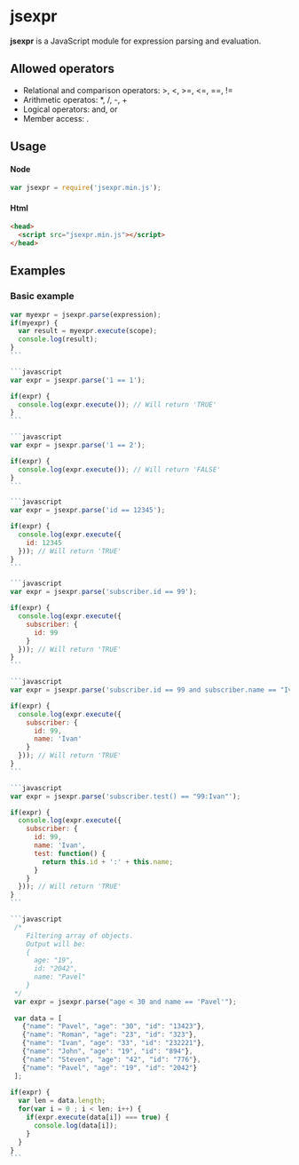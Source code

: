# jsexpr
**jsexpr** is a JavaScript module for expression parsing and evaluation. 

## Allowed operators
  - Relational and comparison operators: >, <, >=, <=, ==, !=
  - Arithmetic operatos: *, /, -, +
  - Logical operators: and, or
  - Member access: .
  
## Usage
#### Node
```javascript
var jsexpr = require('jsexpr.min.js');
```
#### Html
```html
<head>
  <script src="jsexpr.min.js"></script>
</head>
```

## Examples

### Basic example
````javascript
var myexpr = jsexpr.parse(expression);
if(myexpr) {
  var result = myexpr.execute(scope);
  console.log(result);
}
```

```javascript
var expr = jsexpr.parse('1 == 1');

if(expr) {
  console.log(expr.execute()); // Will return 'TRUE'
}
```

```javascript
var expr = jsexpr.parse('1 == 2');

if(expr) {
  console.log(expr.execute()); // Will return 'FALSE'
}
```

```javascript
var expr = jsexpr.parse('id == 12345');

if(expr) {
  console.log(expr.execute({
    id: 12345
  })); // Will return 'TRUE'
}
```

```javascript
var expr = jsexpr.parse('subscriber.id == 99');

if(expr) {
  console.log(expr.execute({
    subscriber: {
      id: 99
    }
  })); // Will return 'TRUE'
}
```

```javascript
var expr = jsexpr.parse('subscriber.id == 99 and subscriber.name == "Ivan"');

if(expr) {
  console.log(expr.execute({
    subscriber: {
      id: 99,
      name: 'Ivan'
    }
  })); // Will return 'TRUE'
}
```

```javascript
var expr = jsexpr.parse('subscriber.test() == "99:Ivan"');

if(expr) {
  console.log(expr.execute({
    subscriber: {
      id: 99,
      name: 'Ivan',
      test: function() {
        return this.id + ':' + this.name;
      }
    }
  })); // Will return 'TRUE'
}
```

```javascript
 /*
    Filtering array of objects.
    Output will be:
    {
      age: "19",
      id: "2042",
      name: "Pavel"
    }
 */
 var expr = jsexpr.parse("age < 30 and name == 'Pavel'");
 
 var data = [
   {"name": "Pavel", "age": "30", "id": "13423"},
   {"name": "Roman", "age": "23", "id": "323"},
   {"name": "Ivan", "age": "33", "id": "232221"},
   {"name": "John", "age": "19", "id": "894"},
   {"name": "Steven", "age": "42", "id": "776"},
   {"name": "Pavel", "age": "19", "id": "2042"}
 ];
       
if(expr) {
  var len = data.length;
  for(var i = 0 ; i < len; i++) {
    if(expr.execute(data[i]) === true) {
      console.log(data[i]);
    }
  }
}
```
